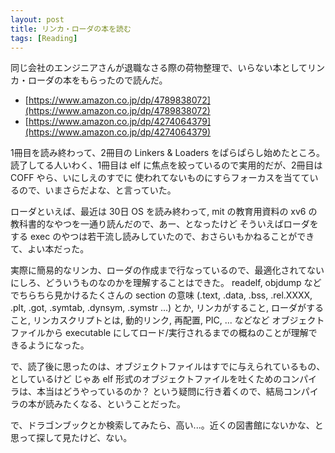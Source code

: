 ```yaml
---
layout: post
title: リンカ・ローダの本を読む
tags: [Reading]
---
```


同じ会社のエンジニアさんが退職なさる際の荷物整理で、いらない本としてリンカ・ローダの本をもらったので読んだ。

- [https://www.amazon.co.jp/dp/4789838072](https://www.amazon.co.jp/dp/4789838072)
- [https://www.amazon.co.jp/dp/4274064379](https://www.amazon.co.jp/dp/4274064379)

1冊目を読み終わって、2冊目の Linkers & Loaders をぱらぱらし始めたところ。
読了してる人いわく、1冊目は elf に焦点を絞っているので実用的だが、2冊目は COFF やら、いにしえのすでに
使われてないものにすらフォーカスを当てているので、いまさらだよな、と言っていた。

ローダといえば、最近は 30日 OS を読み終わって, mit の教育用資料の xv6 の教科書的なやつを一通り読んだので、あー、となったけど
そういえばローダをする exec のやつは若干流し読みしていたので、おさらいもかねることができて、よい本だった。

実際に簡易的なリンカ、ローダの作成まで行なっているので、最適化されてないにしろ、どういうものなのかを理解することはできた。
readelf, objdump などでちらちら見かけるたくさんの section の意味 (.text, .data, .bss, .rel.XXXX, .plt, .got, .symtab, .dynsym, .symstr ...) とか,
リンカがすること, ローダがすること, リンカスクリプトとは, 動的リンク, 再配置, PIC, ... などなど
オブジェクトファイルから executable にしてロード/実行されるまでの概ねのことが理解できるようになった。

で、読了後に思ったのは、オブジェクトファイルはすでに与えられているもの、としているけど
じゃあ elf 形式のオブジェクトファイルを吐くためのコンパイラは、本当はどうやっているのか？
という疑問に行き着くので、結局コンパイラの本が読みたくなる、ということだった。

で、ドラゴンブックとか検索してみたら、高い...。近くの図書館にないかな、と思って探して見たけど、ない。
